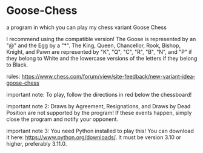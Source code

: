 # Goose-Chess
a program in which you can play my chess variant Goose Chess

I recommend using the compatible version! The Goose is represented by an "@" and the Egg by a "*". The King, Queen, Chancellor, Rook, Bishop, Knight, and Pawn are represented by "K", "Q", "C", "R", "B", "N", and "P" if they belong to White and the lowercase versions of the letters if they belong to Black.

rules: https://www.chess.com/forum/view/site-feedback/new-variant-idea-goose-chess

important note: To play, follow the directions in red below the chessboard!

important note 2: Draws by Agreement, Resignations, and Draws by Dead Position are not supported by the program! If these events happen, simply close the program and notify your opponent.

important note 3: You need Python installed to play this! You can download it here: https://www.python.org/downloads/. It must be version 3.10 or higher, preferably 3.11.0.
